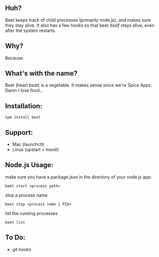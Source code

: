 Huh?
----

Beet keeps track of child processes (primarily node.js), and makes sure they stay alive. It also has a few hooks so that beet *itself* stays alive, even after the system restarts.

Why?
----

Because.

What's with the name?
---------------------

Beet (heart beat) is a vegetable. It makes sense since we're Spice Apps. Damn I love food...

Installation:
-------------

	npm install beet
	
Support:
-------

- Mac (launchctl)
- Linux (upstart + monit)

Node.js Usage:
-------------

make sure you have a package.json in the directory of your node.js app:

	beet start <process path> 
	
stop a process name

	beet stop <process name | PID>
		
list the running processes
	
	beet list
	
	
To Do:
-----

- git hooks
